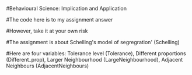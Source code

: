 #Behavioural Science: Implication and Application

#The code here is to my assignment answer

#However, take it at your own risk

#The assignment is about Schelling's model of segregration' (Schelling)

#Here are four variables: Tolerance level (Tolerance), Different proportions (Different_prop), Larger Neighbourhood (LargeNeighbourhood), Adjacent Neighbours (AdjacentNeighbours)
